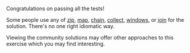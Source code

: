 Congratulations on passing all the tests!

Some people use any of
[zip](https://doc.rust-lang.org/std/iter/trait.Iterator.html#method.zip),
[map](https://doc.rust-lang.org/std/iter/trait.Iterator.html#method.map),
[chain](https://doc.rust-lang.org/std/iter/trait.Iterator.html#method.chain),
[collect](https://doc.rust-lang.org/std/iter/trait.Iterator.html#method.collect),
[windows](https://doc.rust-lang.org/std/primitive.slice.html#method.windows), or
[join](https://doc.rust-lang.org/std/primitive.slice.html#method.join) for the
solution. There's no one right idiomatic way.

Viewing the community solutions may offer other approaches to this exercise which you may find interesting.
